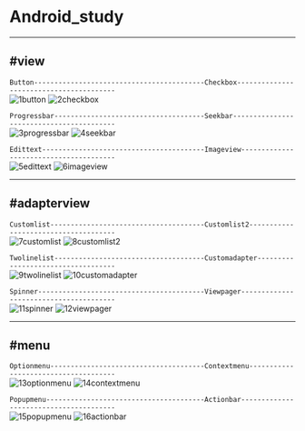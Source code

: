 # Android_study
___
#view
-
`Button------------------------------------------Checkbox----------------------------------------`<br>
![1button](https://user-images.githubusercontent.com/38582562/50535932-63435a80-0b92-11e9-9138-a416568c2266.gif)
![2checkbox](https://user-images.githubusercontent.com/38582562/50535933-63dbf100-0b92-11e9-8eba-068c3925389d.gif)

`Progressbar-------------------------------------Seekbar-----------------------------------------`<br>
![3progressbar](https://user-images.githubusercontent.com/38582562/50535934-63dbf100-0b92-11e9-98d1-3bb6b1c787aa.gif)
![4seekbar](https://user-images.githubusercontent.com/38582562/50535935-63dbf100-0b92-11e9-83f4-ed4f144a55b4.gif)

`Edittext----------------------------------------Imageview---------------------------------------`<br>
![5edittext](https://user-images.githubusercontent.com/38582562/50535936-64748780-0b92-11e9-91ae-206b0159a39b.gif)
![6imageview](https://user-images.githubusercontent.com/38582562/50535937-64748780-0b92-11e9-8f66-4492923318d4.gif)
___
#adapterview
-
`Customlist--------------------------------------Customlist2-------------------------------------`<br>
![7customlist](https://user-images.githubusercontent.com/38582562/50557673-cbc53f80-0d2a-11e9-898e-ee4f443fe084.gif)
![8customlist2](https://user-images.githubusercontent.com/38582562/50557674-cd8f0300-0d2a-11e9-8a5a-c03d43e600b7.gif)

`Twolinelist-------------------------------------Customadapter-----------------------------------`<br>
![9twolinelist](https://user-images.githubusercontent.com/38582562/50557675-cd8f0300-0d2a-11e9-85de-dd89e318e6a4.gif)
![10customadapter](https://user-images.githubusercontent.com/38582562/50557677-cd8f0300-0d2a-11e9-9292-b90be080336e.gif)

`Spinner-----------------------------------------Viewpager---------------------------------------`<br>
![11spinner](https://user-images.githubusercontent.com/38582562/50557678-ce279980-0d2a-11e9-8f12-c0b6ad8f14cc.gif)
![12viewpager](https://user-images.githubusercontent.com/38582562/50557679-ce279980-0d2a-11e9-91e0-06a90747621e.gif)
___
#menu
-
`Optionmenu--------------------------------------Contextmenu-------------------------------------`<br>
![13optionmenu](https://user-images.githubusercontent.com/38582562/50581427-f59e7380-0e9c-11e9-8489-9f36b413d113.gif)
![14contextmenu](https://user-images.githubusercontent.com/38582562/50581428-f6370a00-0e9c-11e9-8836-0146b468d644.gif)

`Popupmenu---------------------------------------Actionbar---------------------------------------`<br>
![15popupmenu](https://user-images.githubusercontent.com/38582562/50581430-f6cfa080-0e9c-11e9-8421-1aa44c104cd9.gif)
![16actionbar](https://user-images.githubusercontent.com/38582562/50581431-f6cfa080-0e9c-11e9-8d2e-f5d98bcbf4dc.gif)
